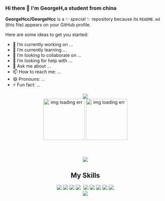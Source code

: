 ### Hi there 👋 I'm GeorgeH,a student from china 


**GeorgeHcc/GeorgeHcc** is a ✨ _special_ ✨ repository because its `README.md` (this file) appears on your GitHub profile.

Here are some ideas to get you started:

- 🔭 I’m currently working on ...
- 🌱 I’m currently learning ...
- 👯 I’m looking to collaborate on ...
- 🤔 I’m looking for help with ...
- 💬 Ask me about ...
- 📫 How to reach me: ...
- 😄 Pronouns: ...
- ⚡ Fun fact: ...


<div align="center">
  <img  src="https://github-profile-trophy.vercel.app/?username=GeorgeHcc&theme=gruvbox&row=1&column=7&no-frame=true&no-bg=true" />
</div>
<div  align="center">
<!--  your stats -->
 <span>
   <img  height="130px"
        src="https://github-readme-stats.vercel.app/api?  username=GeorgeHcc&show_icons=true&theme=graywhite&bg_color=0,ea6161,ffc64d,fffc4d,52fa5a&line_height=20&hide_title=true&hide_border=true"
        alt="img loading err"/>          
</span>
<!--  your top language -->
 <span>
   <img  height="130px"
        alt="img loading err"
      src="https://github-readme-stats.vercel.app/api/top-langs/?username=GeorgeHcc&layout=compact&bg_color=0,52fa5a,4dfcff,c64dff&theme=graywhite&hide_title=true&langs_count=6&hide_border=true"/>
 </span>
 </div>


<!--typing -->
<!-- <h1 align="center"> 
  <img src="https://readme-typing-svg.herokuapp.com/?lines=学习是一种信仰!&center=true&size=27"> 
</h1> -->

<div align="center" style="margin-top:50px">
 <img src="https://github-readme-streak-stats.herokuapp.com/?user=GeorgeHcc" />
</div>

<div align="center">
 <h2>My Skills</h2>
 <span >
	<img  src="https://img.shields.io/badge/-HTML5-E34F26?style=plastic&logo=html5&logoColor=white" />
	<img  src="https://img.shields.io/badge/-CSS3-1572B6?style=plastic&logo=css3" />
	<img  src="https://img.shields.io/badge/-JavaScript-FFCC00?style=plastic&logo=javascript&logoColor=black" />
	 <img src="https://img.shields.io/badge/-SpringBoot-00CC00?style=plastic&logo=springboot&logoColor=white"/>
	 <img scr="https://img.shields.io/badge/-Less-blue?style=plastic&logo=less&logoColor=white"/>
	 <img src="https://img.shields.io/badge/-webpack-3399CC?style=plastic&logo=webpack&logoColor=white"/>
	 <img src="https://img.shields.io/badge/-React-3399CC?style=plastic&fontColor=white&logo=react&logoColor=61dafb"/>
	 <img src="https://img.shields.io/badge/-vite-9999FF?style=plastic&logo=vite&logoColor=white"/>
	 <img src="https://img.shields.io/badge/-antd-0033CC?style=plastic&logo=antdesign&logoColor=CCFFFF"/>
	 <img src="https://img.shields.io/badge/-webpack-3399CC?style=plastic&logo=webpack&logoColor=white"/>
</span>
</div>
<!-- 访客-->
<div align="center">
	
 <img src="https://visitor-badge.glitch.me/badge?page_id=GeorgeHcc&left_color=green&right_color=blue"/>
</div>

